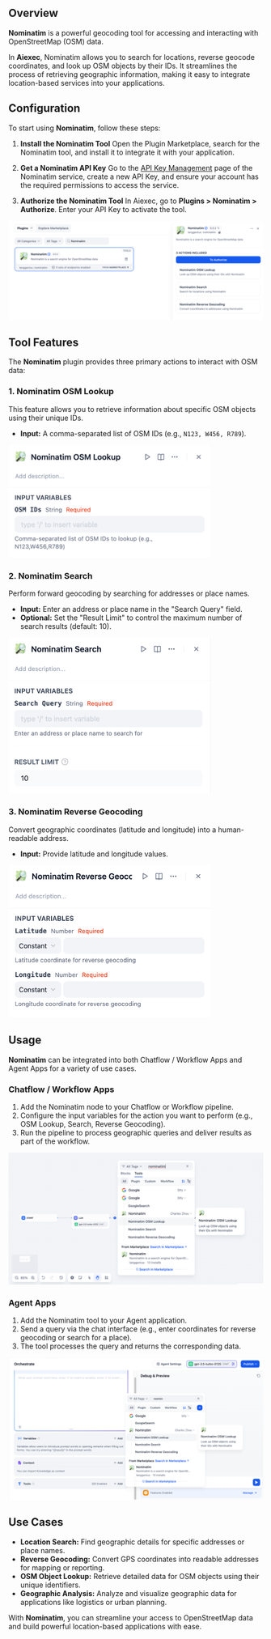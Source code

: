 ## Overview

**Nominatim** is a powerful geocoding tool for accessing and interacting with OpenStreetMap (OSM) data.

In **Aiexec**, Nominatim allows you to search for locations, reverse geocode coordinates, and look up OSM objects by their IDs. It streamlines the process of retrieving geographic information, making it easy to integrate location-based services into your applications.

## Configuration 

To start using **Nominatim**, follow these steps:

1. **Install the Nominatim Tool** Open the Plugin Marketplace, search for the Nominatim tool, and install it to integrate it with your application.

2. **Get a Nominatim API Key** Go to the [API Key Management](https://nominatim.org/) page of the Nominatim service, create a new API Key, and ensure your account has the required permissions to access the service.

3. **Authorize the Nominatim Tool** In Aiexec, go to **Plugins > Nominatim > Authorize**. Enter your API Key to activate the tool.

![](./_assets/nominatim-01.png)

## Tool Features

The **Nominatim** plugin provides three primary actions to interact with OSM data:

### 1. Nominatim OSM Lookup

This feature allows you to retrieve information about specific OSM objects using their unique IDs.

* **Input:** A comma-separated list of OSM IDs (e.g., `N123, W456, R789`).

<img src="./_assets/nominatim-02.png" width="400" />

### 2. Nominatim Search

Perform forward geocoding by searching for addresses or place names.

* **Input:** Enter an address or place name in the "Search Query" field.
* **Optional:** Set the "Result Limit" to control the maximum number of search results (default: 10).

<img src="./_assets/nominatim-03.png" width="400" />

### 3. Nominatim Reverse Geocoding

Convert geographic coordinates (latitude and longitude) into a human-readable address.

* **Input:** Provide latitude and longitude values.

<img src="./_assets/nominatim-04.png" width="400" />

## Usage

**Nominatim** can be integrated into both Chatflow / Workflow Apps and Agent Apps for a variety of use cases.

### Chatflow / Workflow Apps

1. Add the Nominatim node to your Chatflow or Workflow pipeline.
2. Configure the input variables for the action you want to perform (e.g., OSM Lookup, Search, Reverse Geocoding).
3. Run the pipeline to process geographic queries and deliver results as part of the workflow.

![](./_assets/nominatim-05.png)

### Agent Apps

1. Add the Nominatim tool to your Agent application.
2. Send a query via the chat interface (e.g., enter coordinates for reverse geocoding or search for a place).
3. The tool processes the query and returns the corresponding data.

![](./_assets/nominatim-06.png)

## Use Cases

* **Location Search:** Find geographic details for specific addresses or place names.
* **Reverse Geocoding:** Convert GPS coordinates into readable addresses for mapping or reporting.
* **OSM Object Lookup:** Retrieve detailed data for OSM objects using their unique identifiers.
* **Geographic Analysis:** Analyze and visualize geographic data for applications like logistics or urban planning.

With **Nominatim**, you can streamline your access to OpenStreetMap data and build powerful location-based applications with ease.
